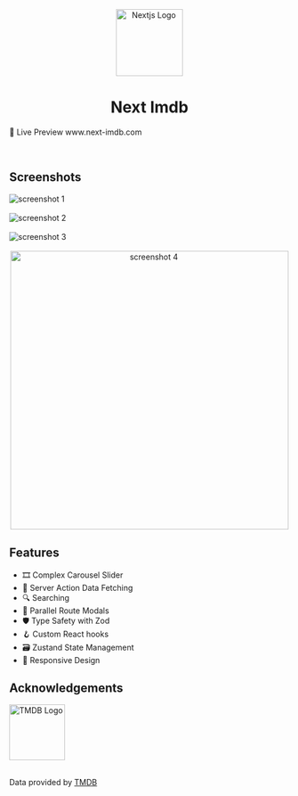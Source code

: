 

<div align="center">
  <img align="center" alt="Nextjs Logo" width="120px" height="120px" src="https://github.com/adam-ridhwan/next-movie/assets/76563028/8361c850-034b-476f-ac60-665f45c2a2df"/>
</div>

<h1 align="center">Next Imdb</h1>

<p>🍿 Live Preview www.next-imdb.com</p

<br />
<br />

<h2>Screenshots</h2>

<img src='https://github.com/adam-ridhwan/next-imdb/assets/76563028/bd619cdb-57ac-41bc-b64d-a3628ce829b5' alt='screenshot 1' />

<br />
<br />


<img src='https://github.com/adam-ridhwan/next-imdb/assets/76563028/46a4bd4f-9b5e-4375-95df-0ccc0d361277' alt='screenshot 2' />

<br />
<br />

<img src='https://github.com/adam-ridhwan/next-imdb/assets/76563028/bbc3e8b4-2c53-48a5-8903-39655208c003' alt='screenshot 3' />

<br />
<br />

<div align='center'>
  <img width='500px' src='https://github.com/adam-ridhwan/next-imdb/assets/76563028/f6676b72-201d-4268-9ba8-d88b96a7d985' alt='screenshot 4' />
</div>


<h2>Features</h2>

- 🎞️ Complex Carousel Slider 
- 📡 Server Action Data Fetching
- 🔍 Searching 
- 🔀 Parallel Route Modals
- 🛡️ Type Safety with Zod
- 🪝 Custom React hooks
- 🗃️ Zustand State Management
- 📱 Responsive Design

<h2>Acknowledgements</h2>

<img  alt="TMDB Logo" width="100px" src="https://github.com/adam-ridhwan/next-imdb/assets/76563028/ac3b833f-3b4c-4152-8b78-6431d2731a63"/>

<br/>
<br/>

Data provided by [TMDB](https://www.themoviedb.org/)
